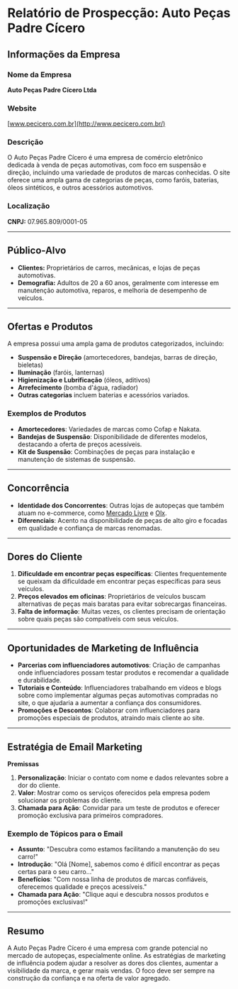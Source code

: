 # Relatório de Prospecção: Auto Peças Padre Cícero

## Informações da Empresa
### Nome da Empresa
**Auto Peças Padre Cícero Ltda**

### Website
[www.pecicero.com.br](http://www.pecicero.com.br/)

### Descrição
O Auto Peças Padre Cícero é uma empresa de comércio eletrônico dedicada à venda de peças automotivas, com foco em suspensão e direção, incluindo uma variedade de produtos de marcas conhecidas. O site oferece uma ampla gama de categorias de peças, como faróis, baterias, óleos sintéticos, e outros acessórios automotivos.

### Localização
**CNPJ:** 07.965.809/0001-05

---

## Público-Alvo
- **Clientes:** Proprietários de carros, mecânicas, e lojas de peças automotivas.
- **Demografia:** Adultos de 20 a 60 anos, geralmente com interesse em manutenção automotiva, reparos, e melhoria de desempenho de veículos.

---

## Ofertas e Produtos
A empresa possui uma ampla gama de produtos categorizados, incluindo:
- **Suspensão e Direção** (amortecedores, bandejas, barras de direção, bieletas)
- **Iluminação** (faróis, lanternas)
- **Higienização e Lubrificação** (óleos, aditivos)
- **Arrefecimento** (bomba d'água, radiador)
- **Outras categorias** incluem baterias e acessórios variados.

### Exemplos de Produtos
- **Amortecedores**: Variedades de marcas como Cofap e Nakata.
- **Bandejas de Suspensão**: Disponibilidade de diferentes modelos, destacando a oferta de preços acessíveis.
- **Kit de Suspensão**: Combinações de peças para instalação e manutenção de sistemas de suspensão.

---

## Concorrência
- **Identidade dos Concorrentes**: Outras lojas de autopeças que também atuam no e-commerce, como [Mercado Livre](https://www.mercadolivre.com.br) e [Olx](https://www.olx.com.br).
- **Diferenciais**: Acento na disponibilidade de peças de alto giro e focadas em qualidade e confiança de marcas renomadas.

---

## Dores do Cliente
1. **Dificuldade em encontrar peças específicas**: Clientes frequentemente se queixam da dificuldade em encontrar peças específicas para seus veículos.
2. **Preços elevados em oficinas**: Proprietários de veículos buscam alternativas de peças mais baratas para evitar sobrecargas financeiras.
3. **Falta de informação**: Muitas vezes, os clientes precisam de orientação sobre quais peças são compatíveis com seus veículos.

---

## Oportunidades de Marketing de Influência
- **Parcerias com influenciadores automotivos**: Criação de campanhas onde influenciadores possam testar produtos e recomendar a qualidade e durabilidade.
- **Tutoriais e Conteúdo**: Influenciadores trabalhando em vídeos e blogs sobre como implementar algumas peças automotivas compradas no site, o que ajudaria a aumentar a confiança dos consumidores.
- **Promoções e Descontos**: Colaborar com influenciadores para promoções especiais de produtos, atraindo mais cliente ao site.

---

## Estratégia de Email Marketing
**Premissas**
1. **Personalização**: Iniciar o contato com nome e dados relevantes sobre a dor do cliente.
2. **Valor**: Mostrar como os serviços oferecidos pela empresa podem solucionar os problemas do cliente.
3. **Chamada para Ação**: Convidar para um teste de produtos e oferecer promoção exclusiva para primeiros compradores.

### Exemplo de Tópicos para o Email
- **Assunto**: "Descubra como estamos facilitando a manutenção do seu carro!"
- **Introdução**: "Olá [Nome], sabemos como é difícil encontrar as peças certas para o seu carro..."
- **Benefícios**: "Com nossa linha de produtos de marcas confiáveis, oferecemos qualidade e preços acessíveis."
- **Chamada para Ação**: "Clique aqui e descubra nossos produtos e promoções exclusivas!"

---

## Resumo
A Auto Peças Padre Cícero é uma empresa com grande potencial no mercado de autopeças, especialmente online. As estratégias de marketing de influência podem ajudar a resolver as dores dos clientes, aumentar a visibilidade da marca, e gerar mais vendas. O foco deve ser sempre na construção da confiança e na oferta de valor agregado.